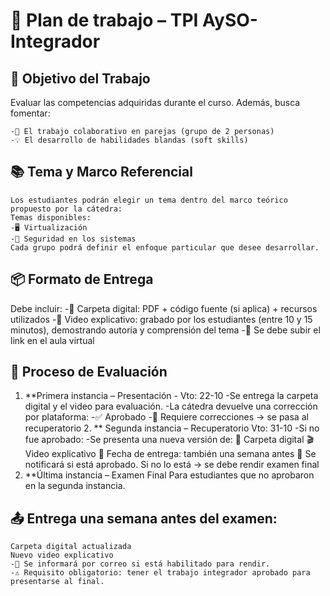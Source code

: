 # 📌 Plan de trabajo – TPI AySO-Integrador
## 🎯 Objetivo del Trabajo
Evaluar las competencias adquiridas durante el curso.
Además, busca fomentar:

    -🤝 El trabajo colaborativo en parejas (grupo de 2 personas)
    -💡 El desarrollo de habilidades blandas (soft skills)


## 📚 Tema y Marco Referencial
    Los estudiantes podrán elegir un tema dentro del marco teórico propuesto por la cátedra:
    Temas disponibles:
    -🖥️ Virtualización
    -🔐 Seguridad en los sistemas
    Cada grupo podrá definir el enfoque particular que desee desarrollar.


## 📦 Formato de Entrega
Debe incluir:
    -📄 Carpeta digital: PDF + código fuente (si aplica) + recursos utilizados
    -🎥 Video explicativo: grabado por los estudiantes (entre 10 y 15 minutos), demostrando autoría y comprensión del tema
    -📎 Se debe subir el link en el aula virtual


## 📝 Proceso de Evaluación
1. **Primera instancia – Presentación - Vto: 22-10
    -Se entrega la carpeta digital y el video para evaluación.
    -La cátedra devuelve una corrección por plataforma:
    -✅ Aprobado
    -🔄 Requiere correcciones → se pasa al recuperatorio
2️. ** Segunda instancia – Recuperatorio Vto: 31-10
    -Si no fue aprobado:
    -Se presenta una nueva versión de:
    📁 Carpeta digital
    🎬 Video explicativo
    📌 Fecha de entrega: también una semana antes
    📢 Se notificará si está aprobado. Si no lo está → se debe rendir examen final
3.  **Última instancia – Examen Final
Para estudiantes que no aprobaron en la segunda instancia.

## 📤 Entrega una semana antes del examen:
    Carpeta digital actualizada
    Nuevo video explicativo
    -📧 Se informará por correo si está habilitado para rendir.
    -⚠️ Requisito obligatorio: tener el trabajo integrador aprobado para presentarse al final.